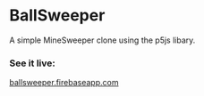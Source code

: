 # BallSweeper

A simple MineSweeper clone using the p5js libary.

### See it live:
[ballsweeper.firebaseapp.com](https://ballsweeper.firebaseapp.com/)

